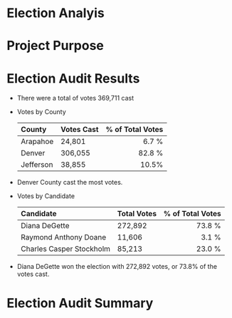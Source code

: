# Election Analyis

# Project Purpose

# Election Audit Results
- There were a total of votes 369,711 cast
- Votes by County

	| County | Votes Cast | % of Total Votes |
	| :--- | --- | ---: |
	| Arapahoe | 24,801 | 6.7 % |
	| Denver | 306,055 | 82.8 % |
	| Jefferson | 38,855 | 10.5% |

- Denver County cast the most votes.
- Votes by Candidate

	| Candidate | Total Votes | % of Total Votes |
	| :--- | --- | ---: |
	| Diana DeGette | 272,892 | 73.8 % |
	| Raymond Anthony Doane | 11,606 | 3.1 % |
	| Charles Casper Stockholm | 85,213 | 23.0 % |

- Diana DeGette won the election with 272,892 votes, or 73.8% of the votes cast.

# Election Audit Summary
